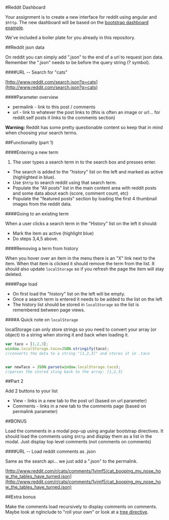 #Reddit Dashboard

Your assignment is to create a new interface for reddit using angular and `$http`. The new dashboard will be based on the [bootstrap dashboard example](http://getbootstrap.com/examples/dashboard/).

We've included a boiler plate for you already in this repository.

##Reddit json data

On reddit you can simply add ".json" to the end of a url to request json data. Remember the ".json" needs to be before the query string (? symbol).

####URL -- Search for "cats"

[http://www.reddit.com/search.json?q=cats](http://www.reddit.com/search.json?q=cats)

####Parameter overview

* permalink - link to this post / comments
* url - link to whatever the post links to (this is often an image or url... for reddit.self posts it links to the comments section)

**Warning:** Reddit has some pretty questionable content so keep that in mind when choosing your search terms.

##Functionality (part 1)

####Entering a new term

1. The user types a search term in to the search box and presses enter.
* The search is added to the "history" list on the left and marked as active (highlighted in blue).
* Use `$http` to search reddit using that search term.
* Populate the "All posts" list in the main content area with reddit posts and some data about each (score, comment count, etc)
* Populate the "featured posts" section by loading the first 4 thumbnail images from the reddit data.

####Going to an existing term

When a user clicks a search term in the "History" list on the left it should:

* Mark the item as active (highlight blue)
* Do steps 3,4,5 above.

####Removing a term from history

When you hover over an item in the menu there is an "X" link next to the item. When that item is clicked it should remove the term from the list. It should also update `localStorage` so if you refresh the page the item will stay deleted.

####Page load

* On first load the "history" list on the left will be empty.
* Once a search term is entered it needs to be added to the list on the left
* The history list should be stored in `localStorage` so the list is remembered between page views.

####A Quick note on `localStorage`

localStorage can only store strings so you need to convert your array (or object) to a string when storing it and back when loading it.

```javascript
var taco = [1,2,3];
window.localStorage.taco=JSON.stringify(taco);
//converts the data to a string "[1,2,3]" and stores it in .taco


var newTaco = JSON.parse(window.localStorage.taco);
//parses the stored sting back to the array: [1,2,3]

```


##Part 2

Add 2 buttons to your list

* View - links in a new tab to the post url (based on url parameter)
* Comments - links in a new tab to the comments page (based on permalink parameter)

##BONUS

Load the comments in a modal pop-up using angular bootstrap directives. It should load the comments using `$http` and display them as a list in the modal. Just display top level comments (not comments on comments)

####URL -- Load reddit comments as .json

Same as the search api... we just add a ".json" to the permalink.

[http://www.reddit.com/r/cats/comments/1vimf5/cat_booping_my_nose_how_the_tables_have_turned.json](http://www.reddit.com/r/cats/comments/1vimf5/cat_booping_my_nose_how_the_tables_have_turned.json)


##Extra bonus

Make the comments load recursively to display comments on comments. Maybe look at ngInclude to "roll your own" or look at a [tree directive](https://www.google.com/search?q=angular+tree+directive&oq=angular+tree+directive&aqs=chrome..69i57j0l3j69i60l2.3351j0j4&sourceid=chrome&es_sm=91&ie=UTF-8).

